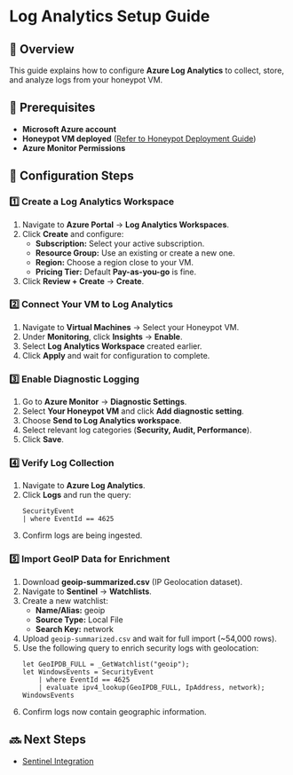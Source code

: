 # Log Analytics Setup Guide

## 📌 Overview
This guide explains how to configure **Azure Log Analytics** to collect, store, and analyze logs from your honeypot VM.

## 🔧 Prerequisites
- **Microsoft Azure account**
- **Honeypot VM deployed** ([Refer to Honeypot Deployment Guide](honeypot-deployment.md))
- **Azure Monitor Permissions**

## 🚀 Configuration Steps

### 1️⃣ Create a Log Analytics Workspace
1. Navigate to **Azure Portal** → **Log Analytics Workspaces**.
2. Click **Create** and configure:
   - **Subscription:** Select your active subscription.
   - **Resource Group:** Use an existing or create a new one.
   - **Region:** Choose a region close to your VM.
   - **Pricing Tier:** Default **Pay-as-you-go** is fine.
3. Click **Review + Create** → **Create**.

### 2️⃣ Connect Your VM to Log Analytics
1. Navigate to **Virtual Machines** → Select your Honeypot VM.
2. Under **Monitoring**, click **Insights** → **Enable**.
3. Select **Log Analytics Workspace** created earlier.
4. Click **Apply** and wait for configuration to complete.

### 3️⃣ Enable Diagnostic Logging
1. Go to **Azure Monitor** → **Diagnostic Settings**.
2. Select **Your Honeypot VM** and click **Add diagnostic setting**.
3. Choose **Send to Log Analytics workspace**.
4. Select relevant log categories (**Security, Audit, Performance**).
5. Click **Save**.

### 4️⃣ Verify Log Collection
1. Navigate to **Azure Log Analytics**.
2. Click **Logs** and run the query:
   ```kql
   SecurityEvent
   | where EventId == 4625
   ```
3. Confirm logs are being ingested.

### 5️⃣ Import GeoIP Data for Enrichment
1. Download **geoip-summarized.csv** (IP Geolocation dataset).
2. Navigate to **Sentinel** → **Watchlists**.
3. Create a new watchlist:
   - **Name/Alias:** geoip
   - **Source Type:** Local File
   - **Search Key:** network
4. Upload `geoip-summarized.csv` and wait for full import (~54,000 rows).
5. Use the following query to enrich security logs with geolocation:
   ```kql
   let GeoIPDB_FULL = _GetWatchlist("geoip");
   let WindowsEvents = SecurityEvent
       | where EventId == 4625
       | evaluate ipv4_lookup(GeoIPDB_FULL, IpAddress, network);
   WindowsEvents
   ```
6. Confirm logs now contain geographic information.

## 🔜 Next Steps
- [Sentinel Integration](sentinel-integration.md)